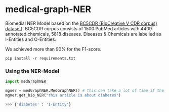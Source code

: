 # medical-graph-NER

Biomedial NER Model based on the [BC5CDR (BioCreative V CDR corpus) dataset](https://paperswithcode.com/dataset/bc5cdr)).
BC5CDR corpus consists of 1500 PubMed articles with 4409 annotated chemicals, 5818 diseases.
Diseases & Chemicals are labelled as I-Entities and O-Entities.

We achieved more than 90% for the F1-score. 

```
pip install -r requirements.txt
```

### Using the NER-Model

```python
import medGraphNER

mgner = medGraphNER.MedGraphNER() # this can take a lot of time if the model was not trained before
mgner.get_bio_NER("this article is about diabetes")

>>> {'diabetes' : 'I-Entity'} 

```
